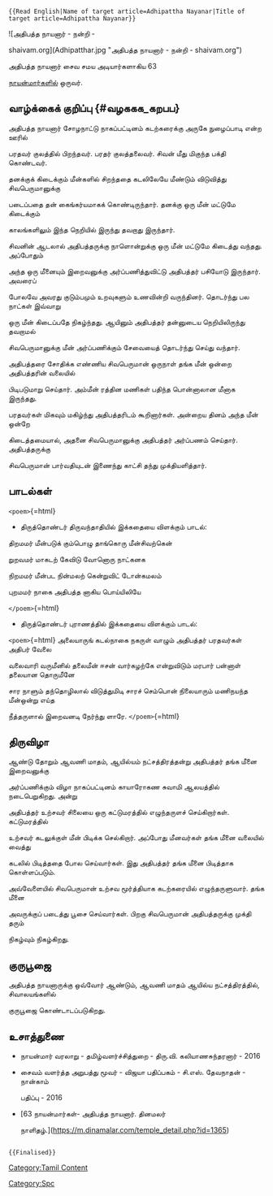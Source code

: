 ```{=mediawiki}
{{Read English|Name of target article=Adhipattha Nayanar|Title of target article=Adhipattha Nayanar}}
```
![அதிபத்த நாயனார் - நன்றி -
shaivam.org](Adhipatthar.jpg "அதிபத்த நாயனார் - நன்றி - shaivam.org")
அதிபத்த நாயனார் சைவ சமய அடியார்களாகிய 63
[நாயன்மார்களில்](நாயன்மார்கள் "wikilink") ஒருவர்.

## வாழ்க்கைக் குறிப்பு {#வழககக_கறபப}

அதிபத்த நாயனார் சோழநாட்டு நாகப்பட்டினம் கடற்கரைக்கு அருகே நுழைப்பாடி என்ற ஊரில்
பரதவர் குலத்தில் பிறந்தவர். பரதர் குலத்தலைவர். சிவன் மீது மிகுந்த பக்தி கொண்டவர்.
தனக்குக் கிடைக்கும் மீன்களில் சிறந்ததை கடலிலேயே மீண்டும் விடுவித்து சிவபெருமானுக்கு
படைப்பதை தன் கைங்கர்யமாகக் கொண்டிருந்தார். தனக்கு ஒரு மீன் மட்டுமே கிடைக்கும்
காலங்களிலும் இந்த நெறியில் இருந்து தவறாது இருந்தார்.

சிவனின் ஆடலால் அதிபத்தருக்கு நாளொன்றுக்கு ஒரு மீன் மட்டுமே கிடைத்து வந்தது. அப்போதும்
அந்த ஒரு மீனையும் இறைவனுக்கு அர்ப்பணித்துவிட்டு அதிபத்தர் பசியோடு இருந்தார். அவரைப்
போலவே அவரது குடும்பமும் உறவுகளும் உணவின்றி வருந்தினர். தொடர்ந்து பல நாட்கள் இவ்வாறு
ஒரு மீன் கிடைப்பதே நிகழ்ந்தது. ஆயினும் அதிபத்தர் தன்னுடைய நெறியிலிருந்து தவறாமல்
சிவபெருமானுக்கு மீன் அர்ப்பணிக்கும் சேவையைத் தொடர்ந்து செய்து வந்தார்.

அதிபத்தரை சோதிக்க எண்ணிய சிவபெருமான் ஒருநாள் தங்க மீன் ஒன்றை அதிபத்தரின் வலையில்
பிடிபடுமாறு செய்தார். அம்மீன் ரத்தின மணிகள் பதிந்த பொன்னாலான மீனாக இருந்தது.
பரதவர்கள் மிகவும் மகிழ்ந்து அதிபத்தரிடம் கூறினார்கள். அன்றைய தினம் அந்த மீன் ஒன்றே
கிடைத்தமையால், அதனை சிவபெருமானுக்கு அதிபத்தர் அர்ப்பணம் செய்தார். அதிபத்தருக்கு
சிவபெருமான் பார்வதியுடன் இணைந்து காட்சி தந்து முக்தியளித்தார்.

## பாடல்கள்

`<poem>`{=html}

-   திருத்தொண்டர் திருவந்தாதியில் இக்கதையை விளக்கும் பாடல்:

திறமமர் மீன்படுக் கும்பொழு தாங்கொரு மீன்சிவற்கென்

றுறவமர் மாகடற் கேவிடு வோனொரு நாட்கனக

நிறமமர் மீன்பட நின்மலற் கென்றுவிட் டோன்கமலம்

புறமமர் நாகை அதிபத்த னாகிய பொய்யிலியே

`</poem>`{=html}

-   திருத்தொண்டர் புராணத்தில் இக்கதையை விளக்கும் பாடல்:

`<poem>`{=html} அலையாருங் கடல்நாகை நகருள் வாழும் அதிபத்தர் பரதவர்கள் அதிபர் வேலை
வலைவாரி வருமீனில் தலைமீன் ஈசன் வார்கழற்கே என்றுவிடும் மரபார் பன்னாள் தலையான தொருமீனே
சார நாளும் தந்தொழிலால் விடுத்துமிடி சாரச் செம்பொன் நிலையாரும் மணிநயந்த மீன்ஒன்று எய்த
நீத்தருளால் இறைவனடி நேர்ந்து ளாரே. `</poem>`{=html}

## திருவிழா

ஆண்டு தோறும் ஆவணி மாதம், ஆயில்யம் நட்சத்திரத்தன்று அதிபத்தர் தங்க மீனை இறைவனுக்கு
அர்ப்பணிக்கும் விழா நாகப்பட்டினம் காயாரோகண சுவாமி ஆலயத்தில் நடைபெறுகிறது. அன்று
அதிபத்தர் உற்சவர் சிலையை ஒரு கட்டுமரத்தில் எழுந்தருளச் செய்கிறார்கள். கட்டுமரத்தில்
உற்சவர் கடலுக்குள் மீன் பிடிக்க செல்கிறார். அப்போது மீனவர்கள் தங்க மீனை வலையில் வைத்து
கடலில் பிடித்ததை போல செய்வார்கள். இது அதிபத்தர் தங்க மீனை பிடித்தாக கொள்ளப்படும்.
அவ்வேளையில் சிவபெருமான் உற்சவ மூர்த்தியாக கடற்கரையில் எழுந்தருளுவார். தங்க மீனை
அவருக்குப் படைத்து பூசை செய்வார்கள். பிறகு சிவபெருமான் அதிபத்தருக்கு முக்தி தரும்
நிகழ்வும் நிகழ்கிறது.

## குருபூஜை

அதிபத்த நாயனாருக்கு ஒவ்வோர் ஆண்டும், ஆவணி மாதம் ஆயில்ய நட்சத்திரத்தில், சிவாலயங்களில்
குருபூஜை கொண்டாடப்படுகிறது.

## உசாத்துணை

-   நாயன்மார் வரலாறு - தமிழ்வளர்ச்சித்துறை - திரு.வி. கலியாணசுந்தரனார் - 2016
-   சைவம் வளர்த்த அறுபத்து மூவர் - விஜயா பதிப்பகம் - சி.எஸ். தேவநாதன் - நான்காம்
    பதிப்பு - 2016
-   [63 நாயன்மார்கள்- அதிபத்த நாயனார். தினமலர்
    நாளிதழ்.](https://m.dinamalar.com/temple_detail.php?id=1365)

```{=mediawiki}
{{Finalised}}
```
[Category:Tamil Content](Category:Tamil_Content "wikilink")
[Category:Spc](Category:Spc "wikilink")
